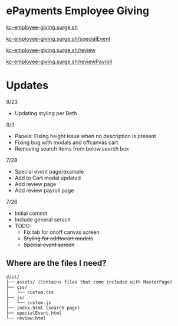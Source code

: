 # ePayments Employee Giving
[kc-employee-giving.surge.sh](https://kc-employee-giving.surge.sh)

[kc-employee-giving.surge.sh/specialEvent](https://kc-employee-giving.surge.sh/specialEvent)

[kc-employee-giving.surge.sh/review](https://kc-employee-giving.surge.sh/review)

[kc-employee-giving.surge.sh/reviewPayroll](https://kc-employee-giving.surge.sh/reviewPayroll)
# Updates 
8/23
* Updating styling per Beth

8/3
* Panels: Fixing height issue when no description is present
* Fixing bug with modals and offcanvas cart
* Removing search items from below search box

7/28
* Special event page/example
* Add to Cart modal updated
* Add review page
* Add review payroll page

7/26
* Initial commit
* Include general serach
* TODO:
  * Fix tab for onoff canvas screen
  * ~~Styling for addtocart modals~~
  * ~~Special event screen~~

## Where are the files I need?
```
dist/
├── assets/ (Contains files that come included with MasterPage)
├── css/
│   └── custom.css
├── js/
│   └── custom.js
├── index.html (search page)
├── specialEvent.html
└── review.html
```
